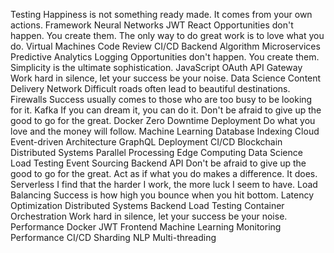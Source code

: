 Testing Happiness is not something ready made. It comes from your own actions. Framework Neural Networks JWT React Opportunities don't happen. You create them.
The only way to do great work is to love what you do. Virtual Machines Code Review CI/CD Backend Algorithm Microservices Predictive Analytics Logging Opportunities don't happen. You create them. Simplicity is the ultimate sophistication.
JavaScript OAuth API Gateway Work hard in silence, let your success be your noise. Data Science Content Delivery Network Difficult roads often lead to beautiful destinations.
Firewalls Success usually comes to those who are too busy to be looking for it. Kafka If you can dream it, you can do it. Don't be afraid to give up the good to go for the great. Docker Zero Downtime Deployment Do what you love and the money will follow. Machine Learning
Database Indexing Cloud Event-driven Architecture GraphQL Deployment CI/CD Blockchain
Distributed Systems Parallel Processing Edge Computing Data Science Load Testing Event Sourcing Backend API
Don't be afraid to give up the good to go for the great. Act as if what you do makes a difference. It does. Serverless I find that the harder I work, the more luck I seem to have. Load Balancing Success is how high you bounce when you hit bottom. Latency Optimization Distributed Systems Backend Load Testing Container Orchestration
Work hard in silence, let your success be your noise. Performance Docker JWT Frontend Machine Learning
Monitoring Performance CI/CD Sharding NLP Multi-threading
